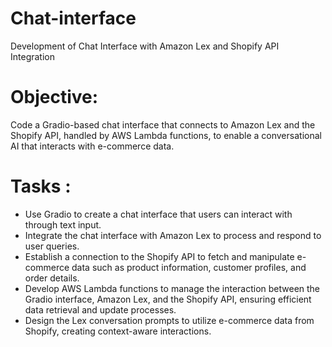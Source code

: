 # Chat-interface
Development of Chat Interface with Amazon Lex and Shopify API Integration

# Objective:
Code a Gradio-based chat interface that connects to Amazon Lex and the Shopify API, handled by AWS Lambda functions, to enable a conversational AI that interacts with e-commerce data.

# Tasks :
- Use Gradio to create a chat interface that users can interact with through text input.
- Integrate the chat interface with Amazon Lex to process and respond to user queries.
- Establish a connection to the Shopify API to fetch and manipulate e-commerce data such as product information, customer profiles, and order details.
- Develop AWS Lambda functions to manage the interaction between the Gradio interface, Amazon Lex, and the Shopify API, ensuring efficient data retrieval and update processes.
- Design the Lex conversation prompts to utilize e-commerce data from Shopify, creating context-aware interactions.
